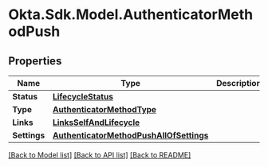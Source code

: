 # Okta.Sdk.Model.AuthenticatorMethodPush

## Properties

Name | Type | Description | Notes
------------ | ------------- | ------------- | -------------
**Status** | [**LifecycleStatus**](LifecycleStatus.md) |  | [optional] 
**Type** | [**AuthenticatorMethodType**](AuthenticatorMethodType.md) |  | [optional] 
**Links** | [**LinksSelfAndLifecycle**](LinksSelfAndLifecycle.md) |  | [optional] 
**Settings** | [**AuthenticatorMethodPushAllOfSettings**](AuthenticatorMethodPushAllOfSettings.md) |  | [optional] 

[[Back to Model list]](../README.md#documentation-for-models) [[Back to API list]](../README.md#documentation-for-api-endpoints) [[Back to README]](../README.md)

